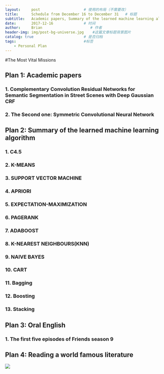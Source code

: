 ```yaml
---
layout:     post                    # 使用的布局（不需要改）
title:      Schedule from December 16 to December 31   # 标题 
subtitle:   Academic papers, Summary of the learned machine learning algorithm, Oral English
date:       2017-12-16              # 时间
author:     Brian                      # 作者
header-img: img/post-bg-universe.jpg    #这篇文章标题背景图片
catalog: true                       # 是否归档
tags:                               #标签
    - Personal Plan
---
```


#The Most Vital Missions

## Plan 1:  Academic papers

### 1. Complementary Convolution Residual Networks for Semantic   Segmentation in Street Scenes with Deep Gaussian CRF

### 2. The Second one: Symmetric Convolutional Neural Network 

## Plan 2: Summary of the learned machine learning algorithm

### 1. C4.5
### 2. K-MEANS
### 3. SUPPORT VECTOR MACHINE
### 4. APRIORI
### 5. EXPECTATION-MAXIMIZATION
### 6. PAGERANK
### 7. ADABOOST
### 8. K-NEAREST NEIGHBOURS(KNN)
### 9. NAIVE BAYES
### 10. CART
### 11. Bagging
### 12. Boosting
### 13. Stacking

## Plan 3: Oral English

### 1. The first five episodes of Friends season 9

## Plan 4: Reading a world famous literature

![](http://ww1.sinaimg.cn/large/b4c0024fgy1fmj0lkpx39j205807ggli.jpg)

